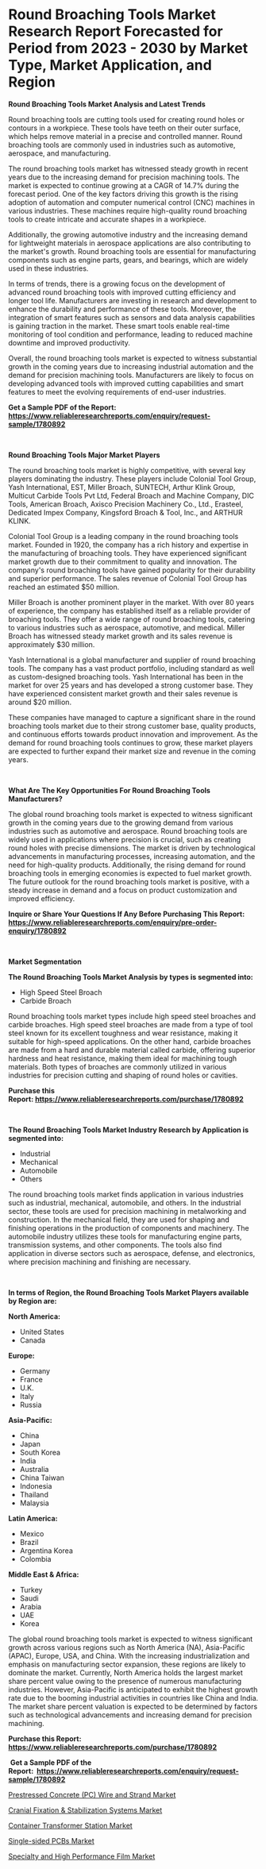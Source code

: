 <p><h1>Round Broaching Tools Market Research Report Forecasted for Period from 2023 -  2030 by Market Type, Market Application, and Region</h1></p><p><strong>Round Broaching Tools Market Analysis and Latest Trends</strong></p>
<p><p>Round broaching tools are cutting tools used for creating round holes or contours in a workpiece. These tools have teeth on their outer surface, which helps remove material in a precise and controlled manner. Round broaching tools are commonly used in industries such as automotive, aerospace, and manufacturing.</p><p>The round broaching tools market has witnessed steady growth in recent years due to the increasing demand for precision machining tools. The market is expected to continue growing at a CAGR of 14.7% during the forecast period. One of the key factors driving this growth is the rising adoption of automation and computer numerical control (CNC) machines in various industries. These machines require high-quality round broaching tools to create intricate and accurate shapes in a workpiece.</p><p>Additionally, the growing automotive industry and the increasing demand for lightweight materials in aerospace applications are also contributing to the market's growth. Round broaching tools are essential for manufacturing components such as engine parts, gears, and bearings, which are widely used in these industries.</p><p>In terms of trends, there is a growing focus on the development of advanced round broaching tools with improved cutting efficiency and longer tool life. Manufacturers are investing in research and development to enhance the durability and performance of these tools. Moreover, the integration of smart features such as sensors and data analysis capabilities is gaining traction in the market. These smart tools enable real-time monitoring of tool condition and performance, leading to reduced machine downtime and improved productivity.</p><p>Overall, the round broaching tools market is expected to witness substantial growth in the coming years due to increasing industrial automation and the demand for precision machining tools. Manufacturers are likely to focus on developing advanced tools with improved cutting capabilities and smart features to meet the evolving requirements of end-user industries.</p></p>
<p><strong>Get a Sample PDF of the Report:&nbsp; <a href="https://www.reliableresearchreports.com/enquiry/request-sample/1780892">https://www.reliableresearchreports.com/enquiry/request-sample/1780892</a></strong></p>
<p>&nbsp;</p>
<p><strong>Round Broaching Tools Major Market Players</strong></p>
<p><p>The round broaching tools market is highly competitive, with several key players dominating the industry. These players include Colonial Tool Group, Yash International, EST, Miller Broach, SUNTECH, Arthur Klink Group, Multicut Carbide Tools Pvt Ltd, Federal Broach and Machine Company, DIC Tools, American Broach, Axisco Precision Machinery Co., Ltd., Erasteel, Dedicated Impex Company, Kingsford Broach & Tool, Inc., and ARTHUR KLINK.</p><p>Colonial Tool Group is a leading company in the round broaching tools market. Founded in 1920, the company has a rich history and expertise in the manufacturing of broaching tools. They have experienced significant market growth due to their commitment to quality and innovation. The company's round broaching tools have gained popularity for their durability and superior performance. The sales revenue of Colonial Tool Group has reached an estimated $50 million.</p><p>Miller Broach is another prominent player in the market. With over 80 years of experience, the company has established itself as a reliable provider of broaching tools. They offer a wide range of round broaching tools, catering to various industries such as aerospace, automotive, and medical. Miller Broach has witnessed steady market growth and its sales revenue is approximately $30 million.</p><p>Yash International is a global manufacturer and supplier of round broaching tools. The company has a vast product portfolio, including standard as well as custom-designed broaching tools. Yash International has been in the market for over 25 years and has developed a strong customer base. They have experienced consistent market growth and their sales revenue is around $20 million.</p><p>These companies have managed to capture a significant share in the round broaching tools market due to their strong customer base, quality products, and continuous efforts towards product innovation and improvement. As the demand for round broaching tools continues to grow, these market players are expected to further expand their market size and revenue in the coming years.</p></p>
<p>&nbsp;</p>
<p><strong>What Are The Key Opportunities For Round Broaching Tools Manufacturers?</strong></p>
<p><p>The global round broaching tools market is expected to witness significant growth in the coming years due to the growing demand from various industries such as automotive and aerospace. Round broaching tools are widely used in applications where precision is crucial, such as creating round holes with precise dimensions. The market is driven by technological advancements in manufacturing processes, increasing automation, and the need for high-quality products. Additionally, the rising demand for round broaching tools in emerging economies is expected to fuel market growth. The future outlook for the round broaching tools market is positive, with a steady increase in demand and a focus on product customization and improved efficiency.</p></p>
<p><strong>Inquire or Share Your Questions If Any Before Purchasing This Report: <a href="https://www.reliableresearchreports.com/enquiry/pre-order-enquiry/1780892">https://www.reliableresearchreports.com/enquiry/pre-order-enquiry/1780892</a></strong></p>
<p>&nbsp;</p>
<p><strong>Market Segmentation</strong></p>
<p><strong>The Round Broaching Tools Market Analysis by types is segmented into:</strong></p>
<p><ul><li>High Speed Steel Broach</li><li>Carbide Broach</li></ul></p>
<p><p>Round broaching tools market types include high speed steel broaches and carbide broaches. High speed steel broaches are made from a type of tool steel known for its excellent toughness and wear resistance, making it suitable for high-speed applications. On the other hand, carbide broaches are made from a hard and durable material called carbide, offering superior hardness and heat resistance, making them ideal for machining tough materials. Both types of broaches are commonly utilized in various industries for precision cutting and shaping of round holes or cavities.</p></p>
<p><strong>Purchase this Report:&nbsp;<a href="https://www.reliableresearchreports.com/purchase/1780892">https://www.reliableresearchreports.com/purchase/1780892</a></strong></p>
<p>&nbsp;</p>
<p><strong>The Round Broaching Tools Market Industry Research by Application is segmented into:</strong></p>
<p><ul><li>Industrial</li><li>Mechanical</li><li>Automobile</li><li>Others</li></ul></p>
<p><p>The round broaching tools market finds application in various industries such as industrial, mechanical, automobile, and others. In the industrial sector, these tools are used for precision machining in metalworking and construction. In the mechanical field, they are used for shaping and finishing operations in the production of components and machinery. The automobile industry utilizes these tools for manufacturing engine parts, transmission systems, and other components. The tools also find application in diverse sectors such as aerospace, defense, and electronics, where precision machining and finishing are necessary.</p></p>
<p>&nbsp;</p>
<p><strong>In terms of Region, the Round Broaching Tools Market Players available by Region are:</strong></p>
<p>
    <p> <strong> North America: </strong>
        <ul>
            <li>United States</li>
            <li>Canada</li>
        </ul>
        </p> 
    <p> <strong> Europe: </strong>
        <ul>
            <li>Germany</li>
            <li>France</li>
            <li>U.K.</li>
            <li>Italy</li>
            <li>Russia</li>
        </ul>
        </p> 
    <p> <strong> Asia-Pacific: </strong>
        <ul>
            <li>China</li>
            <li>Japan</li>
            <li>South Korea</li>
            <li>India</li>
            <li>Australia</li>
            <li>China Taiwan</li>
            <li>Indonesia</li>
            <li>Thailand</li>
            <li>Malaysia</li>
        </ul>
        </p> 
    <p> <strong> Latin America: </strong>
        <ul>
            <li>Mexico</li>
            <li>Brazil</li>
            <li>Argentina Korea</li>
            <li>Colombia</li>
        </ul>
        </p> 
    <p> <strong> Middle East & Africa: </strong>
        <ul>
            <li>Turkey</li>
            <li>Saudi</li>
            <li>Arabia</li>
            <li>UAE</li>
            <li>Korea</li>
        </ul>
    </p>
    </p>
<p><p>The global round broaching tools market is expected to witness significant growth across various regions such as North America (NA), Asia-Pacific (APAC), Europe, USA, and China. With the increasing industrialization and emphasis on manufacturing sector expansion, these regions are likely to dominate the market. Currently, North America holds the largest market share percent value owing to the presence of numerous manufacturing industries. However, Asia-Pacific is anticipated to exhibit the highest growth rate due to the booming industrial activities in countries like China and India. The market share percent valuation is expected to be determined by factors such as technological advancements and increasing demand for precision machining.</p></p>
<p><strong>Purchase this Report: <a href="https://www.reliableresearchreports.com/purchase/1780892">https://www.reliableresearchreports.com/purchase/1780892</a></strong></p>
<p>&nbsp;<strong>Get a Sample PDF of the Report:&nbsp;&nbsp;<a href="https://www.reliableresearchreports.com/enquiry/request-sample/1780892">https://www.reliableresearchreports.com/enquiry/request-sample/1780892</a></strong></p>
<p><strong></strong></p>
<p><p><a href="https://medium.com/@helalkhan4512/prestressed-concrete-pc-wire-and-strand-market-the-key-to-successful-business-strategy-forecast-4f135da50859">Prestressed Concrete (PC) Wire and Strand Market</a></p><p><a href="https://www.linkedin.com/pulse/cranial-fixation-amp-stabilization-systems-market-challenges-yteze/">Cranial Fixation & Stabilization Systems Market</a></p><p><a href="https://github.com/rahu1503/Market-Research-Report-List-1/blob/main/container-transformer-station-market.md">Container Transformer Station Market</a></p><p><a href="https://github.com/gshchiplitsov/Market-Research-Report-List-1/blob/main/single-sided-pcbs-market.md">Single-sided PCBs Market</a></p><p><a href="https://medium.com/@dowodis7877/decoding-specialty-and-high-performance-film-market-metrics-market-share-trends-and-growth-87e998adb63b">Specialty and High Performance Film Market</a></p></p>
